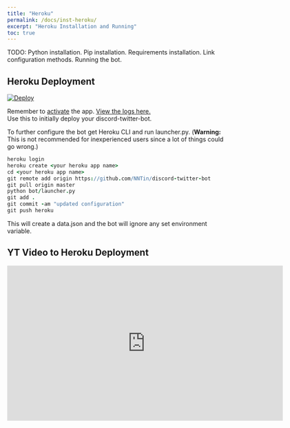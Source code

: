 ```yaml
---
title: "Heroku"
permalink: /docs/inst-heroku/
excerpt: "Heroku Installation and Running"
toc: true
---
```


TODO:
Python installation.
Pip installation.
Requirements installation.
Link configuration methods.
Running the bot.

## Heroku Deployment

[![Deploy](https://www.herokucdn.com/deploy/button.png)](https://heroku.com/deploy)

Remember to [activate](https://i.imgur.com/zOfa0Qm.png) the app. [View the logs here.](https://i.imgur.com/tWBoTuB.png)  
Use this to initially deploy your discord-twitter-bot.

To further configure the bot get Heroku CLI and run launcher.py. (**Warning:** This is not recommended for inexperienced users since a lot of things could go wrong.)

```coffeescript
heroku login
heroku create <your heroku app name>
cd <your heroku app name>
git remote add origin https://github.com/NNTin/discord-twitter-bot
git pull origin master
python bot/launcher.py
git add .
git commit -am "updated configuration"
git push heroku
```

This will create a data.json and the bot will ignore any set environment variable.

## YT Video to Heroku Deployment

<iframe width="640" height="360" src="https://www.youtube-nocookie.com/embed/NwPcXBvStSI?controls=0&showinfo=0" frameborder="0" allowfullscreen></iframe>
